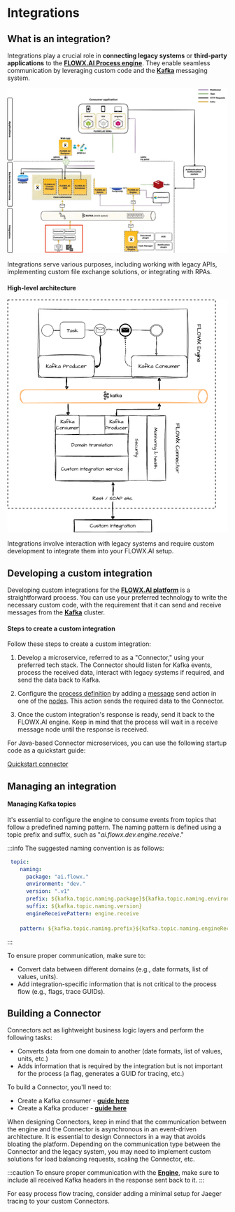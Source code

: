 # Integrations

## What is an integration?

Integrations play a crucial role in **connecting legacy systems** or **third-party applications** to the [**FLOWX.AI Process engine**](../../terms/flowxai-process-engine). They enable seamless communication by leveraging custom code and the [**Kafka**](../../terms/flowx-kafka) messaging system.

![](../img/integrations_hl.jpeg)

Integrations serve various purposes, including working with legacy APIs, implementing custom file exchange solutions, or integrating with RPAs.

#### High-level architecture 

![](../img/intgr_final.png)

Integrations involve interaction with legacy systems and require custom development to integrate them into your FLOWX.AI setup.

## Developing a custom integration

Developing custom integrations for the [**FLOWX.AI platform**](../../terms/flowx) is a straightforward process. You can use your preferred technology to write the necessary custom code, with the requirement that it can send and receive messages from the [**Kafka**](../../terms/flowx-kafka) cluster.

#### Steps to create a custom integration

Follow these steps to create a custom integration:

1. Develop a microservice, referred to as a "Connector," using your preferred tech stack. The Connector should listen for Kafka events, process the received data, interact with legacy systems if required, and send the data back to Kafka.

2. Configure the [process definition](../../building-blocks/process/process-definition.md) by adding a [message](../../building-blocks/node/message-send-received-task-node.md) send action in one of the [nodes](../../building-blocks/node/node.md). This action sends the required data to the Connector.

3. Once the custom integration's response is ready, send it back to the FLOWX.AI engine. Keep in mind that the process will wait in a receive message node until the response is received.

For Java-based Connector microservices, you can use the following startup code as a quickstart guide:

[Quickstart connector](https://github.com/flowx-ai/quickstart-connector)

## Managing an integration

#### Managing Kafka topics

It's essential to configure the engine to consume events from topics that follow a predefined naming pattern. The naming pattern is defined using a topic prefix and suffix, such as "*ai.flowx.dev.engine.receive*."

:::info
The suggested naming convention is as follows:

```yaml
 topic:
    naming:
      package: "ai.flowx."
      environment: "dev."
      version: ".v1"
      prefix: ${kafka.topic.naming.package}${kafka.topic.naming.environment}
      suffix: ${kafka.topic.naming.version}
      engineReceivePattern: engine.receive

    pattern: ${kafka.topic.naming.prefix}${kafka.topic.naming.engineReceivePattern}*
```
:::

To ensure proper communication, make sure to:

* Convert data between different domains (e.g., date formats, list of values, units).
* Add integration-specific information that is not critical to the process flow (e.g., flags, trace GUIDs).

## Building a Connector

Connectors act as lightweight business logic layers and perform the following tasks:

* Converts data from one domain to another (date formats, list of values, units, etc.)
* Adds information that is required by the integration but is not important for the process (a flag, generates a GUID for tracing, etc.)


To build a Connector, you'll need to:

* Create a Kafka consumer - [**guide here**](./creating-a-kafka-consumer.md)
* Create a Kafka producer - [**guide here**](./creating-a-kafka-producer.md)

When designing Connectors, keep in mind that the communication between the engine and the Connector is asynchronous in an event-driven architecture. It is essential to design Connectors in a way that avoids bloating the platform. Depending on the communication type between the Connector and the legacy system, you may need to implement custom solutions for load balancing requests, scaling the Connector, etc.

:::caution
To ensure proper communication with the [**Engine**](../../terms/flowxai-process-engine), make sure to include all received Kafka headers in the response sent back to it.
:::

For easy process flow tracing, consider adding a minimal setup for Jaeger tracing to your custom Connectors.